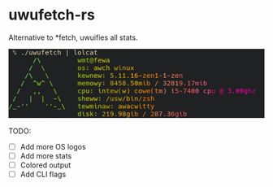 # uwufetch-rs
Alternative to *fetch, uwuifies all stats.

![](screenshot.png)

TODO:
- [ ] Add more OS logos
- [ ] Add more stats
- [ ] Colored output
- [ ] Add CLI flags
